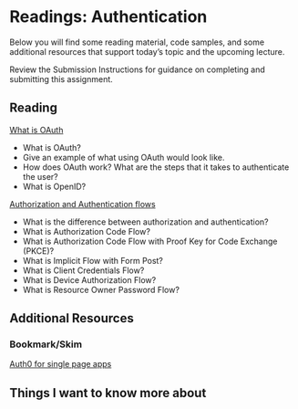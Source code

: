 # Readings: Authentication
Below you will find some reading material, code samples, and some additional resources that support today’s topic and the upcoming lecture.

Review the Submission Instructions for guidance on completing and submitting this assignment.

## Reading
[What is OAuth](https://www.csoonline.com/article/3216404/what-is-oauth-how-the-open-authorization-framework-works.html)

* What is OAuth?
* Give an example of what using OAuth would look like.
* How does OAuth work? What are the steps that it takes to authenticate the user?
* What is OpenID?

[Authorization and Authentication flows](https://auth0.com/docs/get-started/authentication-and-authorization-flow)

* What is the difference between authorization and authentication?
* What is Authorization Code Flow?
* What is Authorization Code Flow with Proof Key for Code Exchange (PKCE)?
* What is Implicit Flow with Form Post?
* What is Client Credentials Flow?
* What is Device Authorization Flow?
* What is Resource Owner Password Flow?

## Additional Resources

### Bookmark/Skim
[Auth0 for single page apps](https://auth0.com/docs/libraries/auth0-react)



## Things I want to know more about